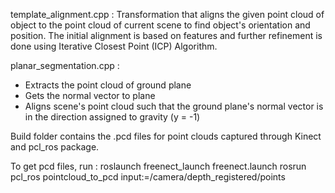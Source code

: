 template_alignment.cpp : Transformation that aligns the given point cloud of object to the point cloud of current scene to find object's orientation and position.  The initial alignment is based on features and further refinement is done using Iterative Closest Point (ICP) Algorithm.

planar_segmentation.cpp : 
- Extracts the point cloud of ground plane
- Gets the normal vector to plane
- Aligns scene's point cloud such that the ground plane's normal vector is in the direction assigned to gravity (y = -1)

Build folder contains the .pcd files for point clouds captured through Kinect and pcl_ros package.

To get pcd files, run :
roslaunch freenect_launch freenect.launch
rosrun pcl_ros pointcloud_to_pcd input:=/camera/depth_registered/points
